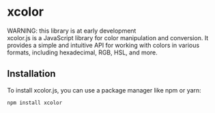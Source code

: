 # xcolor
WARNING: this library is at early development<br>
xcolor.js is a JavaScript library for color manipulation and conversion. It provides a simple and intuitive API for working with colors in various formats, including hexadecimal, RGB, HSL, and more.

## Installation

To install xcolor.js, you can use a package manager like npm or yarn:

```bash
npm install xcolor